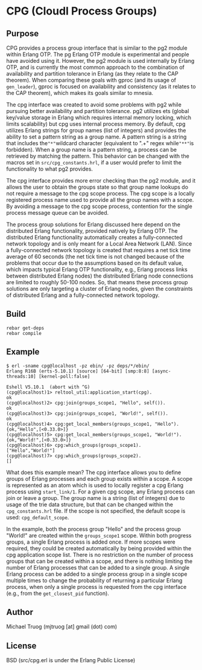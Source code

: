 CPG (CloudI Process Groups)
===========================

Purpose
-------

CPG provides a process group interface that is similar to the pg2 module
within Erlang OTP.  The pg Erlang OTP module is experimental and people
have avoided using it.  However, the pg2 module is used internally by
Erlang OTP, and is currently the most common approach to the combination of
availability and partition tolerance in Erlang (as they relate to the
CAP theorem).  When comparing these goals with gproc (and its usage of
`gen_leader`), gproc is focused on availability and consistency (as it relates
to the CAP theorem), which makes its goals similar to mnesia.

The cpg interface was created to avoid some problems with pg2 while pursuing
better availability and partition tolerance.  pg2 utilizes ets (global
key/value storage in Erlang which requires internal memory locking,
which limits scalability) but cpg uses internal process memory.  By default,
cpg utilizes Erlang strings for group names (list of integers) and provides
the ability to set a pattern string as a group name.  A pattern string
is a string that includes the`"*"`wildcard character (equivalent to ".+"
regex while`"**"`is forbidden).  When a group name is a pattern string,
a process can be retrieved by matching the pattern.  This behavior can
be changed with the macros set in `src/cpg_constants.hrl`, if a user would
prefer to limit the functionality to what pg2 provides.

The cpg interface provides more error checking than the pg2 module, and it
allows the user to obtain the groups state so that group name lookups do not
require a message to the cpg scope process.  The cpg scope is a locally
registered process name used to provide all the group names with a scope.
By avoiding a message to the cpg scope process, contention for the single
process message queue can be avoided.

The process group solutions for Erlang discussed here depend on
the distributed Erlang functionality, provided natively by Erlang OTP.
The distributed Erlang functionality automatically creates a fully-connected
network topology and is only meant for a Local Area Network (LAN).
Since a fully-connected network topology is created that requires a
net tick time average of 60 seconds (the net tick time is not changed
because of the problems that occur due to the assumptions based on its
default value, which impacts typical Erlang OTP functionality, e.g.,
Erlang process links between distributed Erlang nodes) the distributed
Erlang node connections are limited to roughly 50-100 nodes.  So, that
means these process group solutions are only targeting a cluster of Erlang
nodes, given the constraints of distributed Erlang and a fully-connected
network topology.

Build
-----

    rebar get-deps
    rebar compile

Example
-------

    $ erl -sname cpg@localhost -pz ebin/ -pz deps/*/ebin/
    Erlang R16B (erts-5.10.1) [source] [64-bit] [smp:8:8] [async-threads:10] [kernel-poll:false]

    Eshell V5.10.1  (abort with ^G)
    (cpg@localhost)1> reltool_util:application_start(cpg).
    ok
    (cpg@localhost)2> cpg:join(groups_scope1, "Hello", self()).
    ok
    (cpg@localhost)3> cpg:join(groups_scope1, "World!", self()).
    ok
    (cpg@localhost)4> cpg:get_local_members(groups_scope1, "Hello").
    {ok,"Hello",[<0.33.0>]}
    (cpg@localhost)5> cpg:get_local_members(groups_scope1, "World!").
    {ok,"World!",[<0.33.0>]}
    (cpg@localhost)6> cpg:which_groups(groups_scope1).
    ["Hello","World!"]
    (cpg@localhost)7> cpg:which_groups(groups_scope2).
    []

What does this example mean?  The cpg interface allows you to define groups of
Erlang processes and each group exists within a scope.  A scope is represented
as an atom which is used to locally register a cpg Erlang process using
`start_link/1`.  For a given cpg scope, any Erlang process can join or leave
a group.  The group name is a string (list of integers) due to usage of the trie
data structure, but that can be changed within the `cpg_constants.hrl` file.
If the scope is not specified, the default scope is used: `cpg_default_scope`.

In the example, both the process group "Hello" and the process group "World!"
are created within the `groups_scope1` scope.  Within both progress groups,
a single Erlang process is added once.  If more scopes were required, they
could be created automatically by being provided within the cpg application
scope list.  There is no restriction on the number of process groups that
can be created within a scope, and there is nothing limiting the number
of Erlang processes that can be added to a single group.  A single Erlang
process can be added to a single process group in a single scope multiple times
to change the probability of returning a particular Erlang process, when
only a single process is requested from the cpg interface (e.g., from
the `get_closest_pid` function).
    
Author
------

Michael Truog (mjtruog [at] gmail (dot) com)

License
-------

BSD (src/cpg.erl is under the Erlang Public License)

